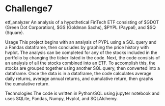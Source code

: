 # Challenge7
etf_analyzer
An analysis of a hypothetical FinTech ETF consisting of $GDOT (Green Dot Corporation), $GS (Goldman Sachs), $PYPL (Paypal), and $SQ (Square).

Usage
This project begins with an analysis of PYPL using a SQL query and a Pandas dataframe, then concludes by graphing the price history with hvplot. The analysis can be completed for any of the stocks included in the portfolio by changing the ticker listed in the code. Next, the code consists of an analysis of all the stocks combined into an ETF. To accomplish this, the stocks are grouped together using another SQL query, then converted into a dataframe. Once the data is in a dataframe, the code calculates average daily returns, average annual returns, and cumulative return, then graphs the cumulative return.

Technologies
The code is written in Python/SQL using jupyter notebook and uses SQLite, Pandas, Numpy, Hvplot, and SQLAlchemy.
